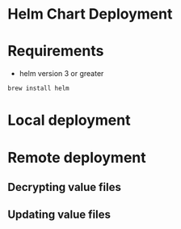 Helm Chart Deployment
==========

# Requirements

* helm version 3 or greater
```
brew install helm
```

# Local deployment

# Remote deployment

## Decrypting value files

## Updating value files
